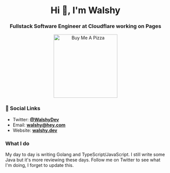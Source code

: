  <h1 align="center">Hi 👋, I'm Walshy</h1>
<h3 align="center">Fullstack Software Engineer at Cloudflare working on Pages</h3>

<p align="center"><a href="https://buymeacoff.ee/walshy" target="_blank"><img src="https://cdn.buymeacoffee.com/buttons/default-orange.png" alt="Buy Me A Pizza" style="width: 200px !important"></a></p>

### :compass: Social Links
* Twitter: [**@WalshyDev**](https://twitter.com/WalshyDev)
* Email: [**walshy@hey.com**](mailto:walshy@hey.com)
* Website: [**walshy.dev**](https://walshy.dev)

### What I do

My day to day is writing Golang and TypeScript/JavaScript. I still write some Java but it's more reviewing these days. Follow me on Twitter to see what I'm doing, I forget to update this.
